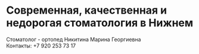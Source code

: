 # Современная, качественная и недорогая стоматология в Нижнем 

  
Стоматолог - ортопед Никитина Марина Георгиевна  
Контакты: +7 920 253 73 17
